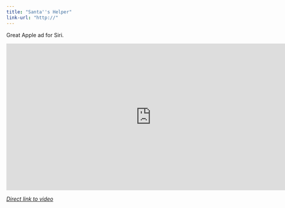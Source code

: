 ```yaml
---
title: "Santa''s Helper"
link-url: "http://"
---
```

<p>Great Apple ad for Siri.</p>
<p><iframe width="759" height="386" src="http://www.youtube.com/embed/5qcmCUsw4EQ" frameborder="0" allowfullscreen></iframe></p>
<p><em><a href="http://www.youtube.com/watch?feature=player_embedded&v=5qcmCUsw4EQ">Direct link to video</a></em></p>
